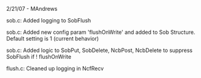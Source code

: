 2/21/07 - MAndrews

sob.c: Added logging to SobFlush

sob.c: Added new config param 'flushOnWrite' and added to Sob Structure. Default setting is 1 (current behavior)

sob.c: Added logic to SobPut, SobDelete, NcbPost, NcbDelete to suppress SobFlush if ! flushOnWrite

flush.c: Cleaned up logging in NcfRecv



